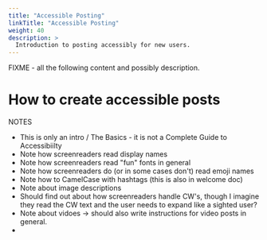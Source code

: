 ```yaml
---
title: "Accessible Posting"
linkTitle: "Accessible Posting"
weight: 40
description: >
  Introduction to posting accessibly for new users.
---
```


FIXME - all the following content and possibly description.

# How to create accessible posts

NOTES
- This is only an intro / The Basics - it is not a Complete Guide to Accessibiilty
- Note how screenreaders read display names
- Note how screenreaders read "fun" fonts in general
- Note how screenreaders do (or in some cases don't) read emoji
  names
- Note how to CamelCase with hashtags (this is also in welcome
  doc)
- Note about image descriptions
- Should find out about how screenreaders handle CW's, though I
  imagine they read the CW text and the user needs to expand like
  a sighted user?
- Note about vidoes -> should also write instructions for video
  posts in general.
- 
